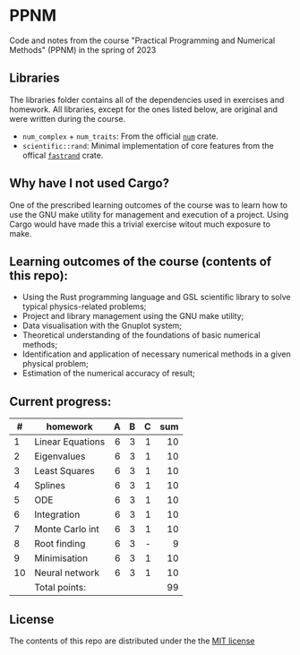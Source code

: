 # PPNM
Code and notes from the course "Practical Programming and Numerical Methods" (PPNM) in the spring of 2023

## Libraries
The libraries folder contains all of the dependencies used in exercises and homework. All libraries, except for the ones listed below, are original and were written during the course.
* `num_complex` + `num_traits`: From the official [`num`](https://crates.io/crates/num) crate.
* `scientific::rand`: Minimal implementation of core features from the offical [`fastrand`](https://crates.io/crates/fastrand) crate.

## Why have I not used Cargo?
One of the prescribed learning outcomes of the course was to learn how to use the GNU make utility for management and execution of a project. Using Cargo would have made this a trivial exercise witout much exposure to make.

## Learning outcomes of the course (contents of this repo):
* Using the Rust programming language and GSL scientific library to solve typical physics-related problems;
* Project and library management using the GNU make utility;
* Data visualisation with the Gnuplot system;
* Theoretical understanding of the foundations of basic numerical methods;
* Identification and application of necessary numerical methods in a given physical problem;
* Estimation of the numerical accuracy of result;

## Current progress:
|  # | homework         |  A |  B |  C | sum |
| -- | ---------------- | -: | -: | -: | --: |
|  1 | Linear Equations |  6 |  3 |  1 |  10 |
|  2 | Eigenvalues      |  6 |  3 |  1 |  10 |
|  3 | Least Squares    |  6 |  3 |  1 |  10 |
|  4 | Splines          |  6 |  3 |  1 |  10 |
|  5 | ODE              |  6 |  3 |  1 |  10 |
|  6 | Integration      |  6 |  3 |  1 |  10 |
|  7 | Monte Carlo int  |  6 |  3 |  1 |  10 |
|  8 | Root finding     |  6 |  3 |  - |   9 |
|  9 | Minimisation     |  6 |  3 |  1 |  10 |
| 10 | Neural network   |  6 |  3 |  1 |  10 |
|    | Total points:    |    |    |    |  99 |

## License
The contents of this repo are distributed under the the [MIT license](http://opensource.org/licenses/MIT)